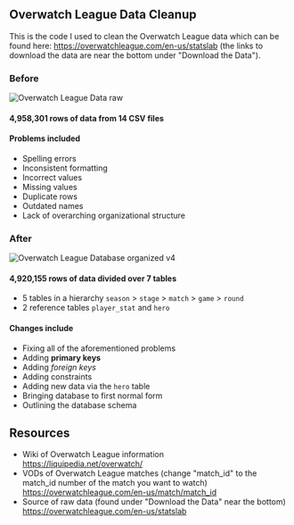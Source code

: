 ## Overwatch League Data Cleanup
This is the code I used to clean the Overwatch League data which can be found here: https://overwatchleague.com/en-us/statslab (the links to download the data are near the bottom under "Download the Data").

### Before
![Overwatch League Data raw](https://user-images.githubusercontent.com/97869630/152226888-bdc4aa8b-30c1-4126-bbae-a083f2b9c8ba.PNG)

#### 4,958,301 rows of data from 14 CSV files<br>
#### Problems included
- Spelling errors
- Inconsistent formatting
- Incorrect values
- Missing values
- Duplicate rows
- Outdated names
- Lack of overarching organizational structure

### After
![Overwatch League Database organized v4](https://user-images.githubusercontent.com/97869630/154815413-24f2b310-a25f-4fd7-beed-77aee0237a48.PNG)

#### 4,920,155 rows of data divided over 7 tables<br>
- 5 tables in a hierarchy `season` > `stage` > `match` > `game` > `round`<br>
- 2 reference tables `player_stat` and `hero`
  
#### Changes include
- Fixing all of the aforementioned problems
- Adding **primary keys**
- Adding *foreign keys*
- Adding constraints
- Adding new data via the `hero` table
- Bringing database to first normal form
- Outlining the database schema

## Resources
- Wiki of Overwatch League information <br>    https://liquipedia.net/overwatch/
- VODs of Overwatch League matches (change "match_id" to the match_id number of the match you want to watch) <br>    https://overwatchleague.com/en-us/match/match_id
- Source of raw data (found under "Download the Data" near the bottom) <br>    https://overwatchleague.com/en-us/statslab

